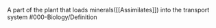 A part of the plant that loads minerals([[Assimilates]]) into the transport system
#000-Biology/Definition 